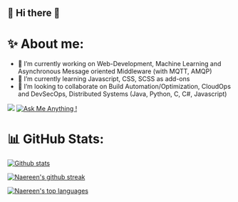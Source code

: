 ## 💫 Hi there  👋

# ✨ About me:

- 🔭 I’m currently working on Web-Development, Machine Learning and Asynchronous Message oriented Middleware (with MQTT, AMQP)
- 🌱 I’m currently learning Javascript, CSS, SCSS as add-ons
- 👯 I’m looking to collaborate on Build Automation/Optimization, CloudOps and DevSecOps, Distributed Systems (Java, Python, C, C#, Javascript)



![](https://komarev.com/ghpvc/?username=SostheneFotso&color=green)      [![Ask Me Anything !](https://img.shields.io/badge/Ask%20me-anything-1abc9c.svg)](https://GitHub.com/Naereen/ama)  

# 📊 GitHub Stats:

[![Github stats](https://github-readme-stats.vercel.app/api?username=Kmerpro237&theme=blue-green)](https://github.com/KmerPro237/github-readme-stats)

[![Naereen's github streak](https://github-readme-streak-stats.herokuapp.com/?user=Kmerpro237&theme=blue-green)](https://github.com/DenverCoder1/github-readme-streak-stats)

[![Naereen's top languages](https://github-readme-stats.vercel.app/api/top-langs/?username=Kmerpro237&theme=blue-green)](https://github.com/KmerPro237/github-readme-stats)

